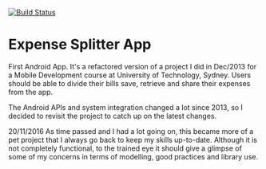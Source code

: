 [![Build Status](https://travis-ci.org/DavisJP/Expenses.svg?branch=master)](https://travis-ci.org/DavisJP/Expenses)

# Expense Splitter App
First Android App. It's a refactored version of a project I did in Dec/2013 for a Mobile Development course at University of Technology, Sydney. 
Users should be able to divide their bills save, retrieve and share their expenses from the app.

The Android APIs and system integration changed a lot since 2013, so I decided to revisit the project to catch up on the latest changes.

20/11/2016
As time passed and I had a lot going on, this became more of a pet project that I always go back to keep my skills up-to-date. Although it is not completely functional, to the trained eye it should give a glimpse of some of my concerns in terms of modelling, good practices and library use.
